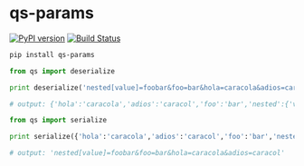 
# qs-params

[![PyPI version](https://badge.fury.io/py/qs-params.svg)](https://badge.fury.io/py/qs-params)
[![Build Status](https://travis-ci.org/pyKilt/qs_params.svg?branch=master)](https://travis-ci.org/pyKilt/qs_params)

``` sh
pip install qs-params
```

``` py
from qs import deserialize

print deserialize('nested[value]=foobar&foo=bar&hola=caracola&adios=caracol')

# output: {'hola':'caracola','adios':'caracol','foo':'bar','nested':{'value': 'foobar'}}
```

``` py
from qs import serialize

print serialize({'hola':'caracola','adios':'caracol','foo':'bar','nested':{'value': 'foobar'}})

# output: 'nested[value]=foobar&foo=bar&hola=caracola&adios=caracol'
```
